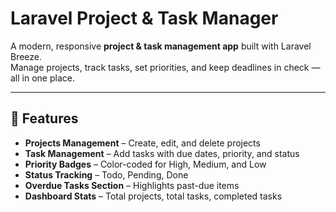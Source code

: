 # Laravel Project & Task Manager

A modern, responsive **project & task management app** built with Laravel Breeze.  
Manage projects, track tasks, set priorities, and keep deadlines in check — all in one place.

---

## 🚀 Features

- **Projects Management** – Create, edit, and delete projects
- **Task Management** – Add tasks with due dates, priority, and status
- **Priority Badges** – Color-coded for High, Medium, and Low
- **Status Tracking** – Todo, Pending, Done
- **Overdue Tasks Section** – Highlights past-due items
- **Dashboard Stats** – Total projects, total tasks, completed tasks
